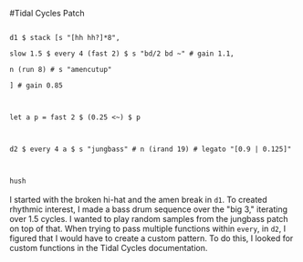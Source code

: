 #Tidal Cycles Patch

<code>
d1 $ stack [s "[hh hh?]*8",<br>
slow 1.5 $ every 4 (fast 2) $ s "bd/2 bd ~" # gain 1.1,<br>
n (run 8) # s "amencutup"<br>
] # gain 0.85
<br><br>
let a p = fast 2 $ (0.25 <~) $ p
<br><br>
d2 $ every 4 a $ s "jungbass" # n (irand 19) # legato "[0.9 | 0.125]"
<br><br>
hush
</code>

<br>
I started with the broken hi-hat and the amen break in <code>d1</code>. To created rhythmic interest, I made a bass drum sequence over the "big 3," iterating over 1.5 cycles. I wanted to play random samples from the jungbass patch on top of that. When trying to pass multiple functions within <code>every</code>, in <code>d2</code>, I figured that I would have to create a custom pattern. To do this, I looked for custom functions in the Tidal Cycles documentation.